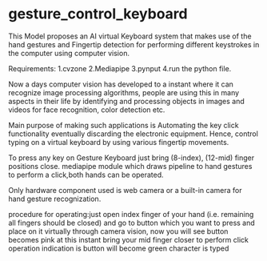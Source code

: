 # gesture_control_keyboard
This Model proposes an AI virtual Keyboard system that makes use of the hand gestures and Fingertip detection for performing different keystrokes in the computer using computer vision.

Requirements:
1.cvzone
2.Mediapipe
3.pynput
4.run the python file.

Now a days computer vision has developed to a instant where it can recognize image 
processing algorithms, people are using this in many aspects in their life by identifying 
and processing objects in images and videos for face recognition, color detection etc. 

Main purpose of making such applications is Automating the key click functionality 
eventually discarding the electronic equipment. Hence, control typing on a virtual 
keyboard by using various fingertip movements.

To press any key on Gesture Keyboard just bring (8-index), (12-mid) finger 
positions close. mediapipe module which draws pipeline to hand gestures to 
perform a click,both hands can be operated.

Only hardware component used is web camera or a built-in camera for hand gesture recognization.

procedure for operating:just open index finger of your hand
(i.e. remaining all fingers should be closed) and go to button
which you want to press and place on it virtually through 
camera vision, now you will see button becomes pink at this 
instant bring your mid finger closer to perform click operation
indication is button will become green character is typed

